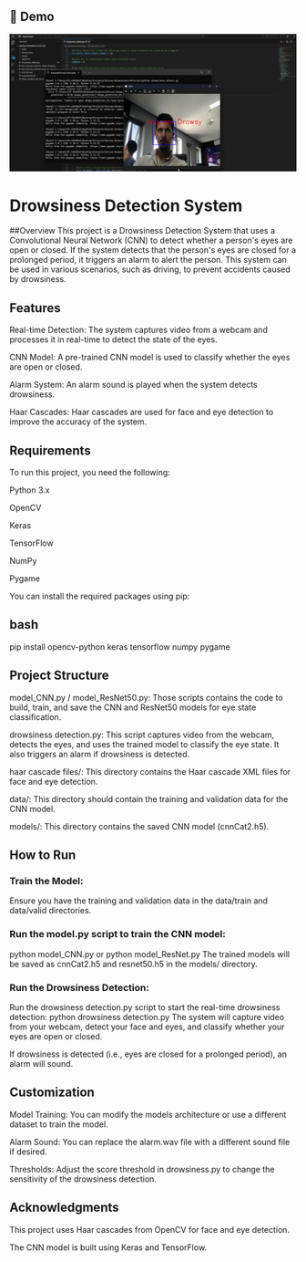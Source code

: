 ## 🎥 Demo

![Drowsiness Detection Preview](./live%20test/img.png)

# Drowsiness Detection System
##Overview
This project is a Drowsiness Detection System that uses a Convolutional Neural Network (CNN) to detect whether a person's eyes are open or closed. If the system detects that the person's eyes are closed for a prolonged period, it triggers an alarm to alert the person. This system can be used in various scenarios, such as driving, to prevent accidents caused by drowsiness.

## Features
Real-time Detection: The system captures video from a webcam and processes it in real-time to detect the state of the eyes.

CNN Model: A pre-trained CNN model is used to classify whether the eyes are open or closed.

Alarm System: An alarm sound is played when the system detects drowsiness.

Haar Cascades: Haar cascades are used for face and eye detection to improve the accuracy of the system.

## Requirements
To run this project, you need the following:

Python 3.x

OpenCV

Keras

TensorFlow

NumPy

Pygame

You can install the required packages using pip:

## bash
pip install opencv-python keras tensorflow numpy pygame

## Project Structure
model_CNN.py / model_ResNet50.py: Those scripts contains the code to build, train, and save the CNN and ResNet50 models for eye state classification.

drowsiness detection.py: This script captures video from the webcam, detects the eyes, and uses the trained model to classify the eye state. It also triggers an alarm if drowsiness is detected.

haar cascade files/: This directory contains the Haar cascade XML files for face and eye detection.

data/: This directory should contain the training and validation data for the CNN model.

models/: This directory contains the saved CNN model (cnnCat2.h5).

## How to Run
### Train the Model:

Ensure you have the training and validation data in the data/train and data/valid directories.

### Run the model.py script to train the CNN model:
python model_CNN.py or python model_ResNet.py
The trained models will be saved as cnnCat2.h5 and resnet50.h5 in the models/ directory.

### Run the Drowsiness Detection:

Run the drowsiness detection.py script to start the real-time drowsiness detection:
python drowsiness detection.py
The system will capture video from your webcam, detect your face and eyes, and classify whether your eyes are open or closed.

If drowsiness is detected (i.e., eyes are closed for a prolonged period), an alarm will sound.

## Customization
Model Training: You can modify the models architecture or use a different dataset to train the model.

Alarm Sound: You can replace the alarm.wav file with a different sound file if desired.

Thresholds: Adjust the score threshold in drowsiness.py to change the sensitivity of the drowsiness detection.

## Acknowledgments
This project uses Haar cascades from OpenCV for face and eye detection.

The CNN model is built using Keras and TensorFlow.
